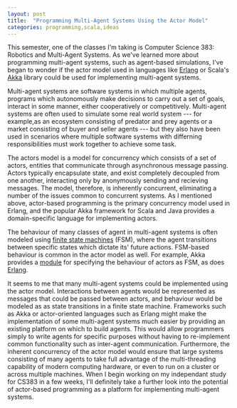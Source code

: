 ```yaml
---
layout: post
title:  "Programming Multi-Agent Systems Using the Actor Model"
categories: programming,scala,ideas
---
```


This semester, one of the classes I'm taking is Computer Science 383: Robotics and Multi-Agent Systems. As we've learned more about programming multi-agent systems, such as agent-based simulations, I've began to wonder if the actor model used in languages like [Erlang](http://www.theerlangelist.com/2013/01/actors-in-erlangelixir.html) or Scala's [Akka](http://akka.io) library could be used for implementing multi-agent systems.

Multi-agent systems are software systems in which multiple agents, programs which autonomously make decisions to carry out a set of goals, interact in some manner, either cooperatively or competitively. Multi-agent systems are often used to simulate some real world system --- for example,as an ecosystem consisting of predator and prey agents or a market consisting of buyer and seller agents --- but they also have been used in scenarios where multiple software systems with differning responsibilities must work together to achieve some task.

The actors model is a model for concurrency which consists of a set of actors, entities that communicate through asynchronous message passing. Actors typically encapsulate state, and exist completely decoupled from one another, interacting only by anonymously sending and recieving messages. The model, therefore, is inherently concurrent, eliminating a number of the issues common to concurrent systems. As I mentioned above, actor-based programming is the primary concurrency model used in Erlang, and the popular Akka framework for Scala and Java provides a domain-specific language for implementing actors.

The behaviour of many classes of agent in multi-agent systems is often modeled using [finite state machines](http://en.wikipedia.org/wiki/Finite-state_machine) (FSM), where the agent transitions between specific states which dictate its' future actions. FSM-based behaviour is common in the actor model as well. For example, Akka provides a [module](http://doc.akka.io/docs/akka/snapshot/scala/fsm.html) for specifying the behaviour of actors as FSM, as does [Erlang](http://www.erlang.org/documentation/doc-4.8.2/doc/design_principles/fsm.html).

It seems to me that many multi-agent systems could be implemented using the actor model. Interactions between agents would be represented as messages that could be passed between actors, and behaviour would be modeled as as state transitions in a finite state machine. Frameworks such as Akka or actor-oriented languages such as Erlang might make the implementation of some multi-agent systems much easier by providing an existing platform on which to build agents. This would allow programmers simply to write agents for specific purposes without having to re-implement common functionality such as inter-agent communication. Furthermore, the inherent concurrency of the actor model would ensure that large systems consisting of many agents to take full advantage of the multi-threading capability of modern computing hardware, or even to run on a cluster or across multiple machines. When I begin working on my independant study for CS383 in a few weeks, I'll definitely take a further look into the potential of actor-based programming as a platform for implementing multi-agent systems.